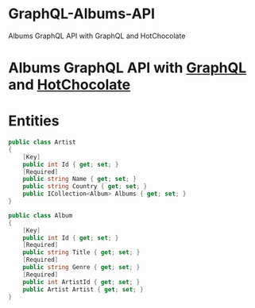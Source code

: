 # GraphQL-Albums-API
Albums GraphQL API with GraphQL and HotChocolate 

# Albums GraphQL API with [GraphQL](https://github.com/graphql-dotnet/graphql-dotnet) and [HotChocolate](https://github.com/ChilliCream/hotchocolate)


# Entities
```c#
public class Artist
{
    [Key]
    public int Id { get; set; }
    [Required]
    public string Name { get; set; }
    public string Country { get; set; }
    public ICollection<Album> Albums { get; set; }
}
```

```c#
public class Album
{
    [Key]
    public int Id { get; set; }
    [Required]
    public string Title { get; set; }
    [Required]
    public string Genre { get; set; }
    [Required]
    public int ArtistId { get; set; }
    public Artist Artist { get; set; }
}
```
